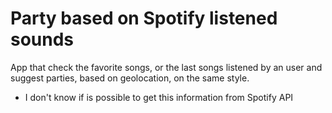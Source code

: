 # Party based on Spotify listened sounds #

App that check the favorite songs, or the last songs listened by an user and suggest parties,
based on geolocation, on the same style.

- I don't know if is possible to get this information from Spotify API


